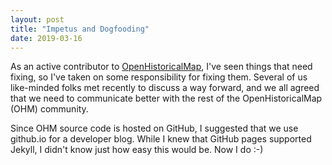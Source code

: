```yaml
---
layout: post
title: "Impetus and Dogfooding"
date: 2019-03-16
---
```


As an active contributor to [OpenHistoricalMap](http://openhistoricalmap.org), I've seen things that need fixing, so I've taken on 
some responsibility for fixing them. Several of us like-minded folks met recently to discuss a way forward, and we all agreed that 
we need to communicate better with the rest of the OpenHistoricalMap (OHM) community.

Since OHM source code is hosted on GitHub, I suggested that we use github.io for a developer blog. While I knew that GitHub pages supported Jekyll, I didn't know just how easy this would be. Now I do :-)
